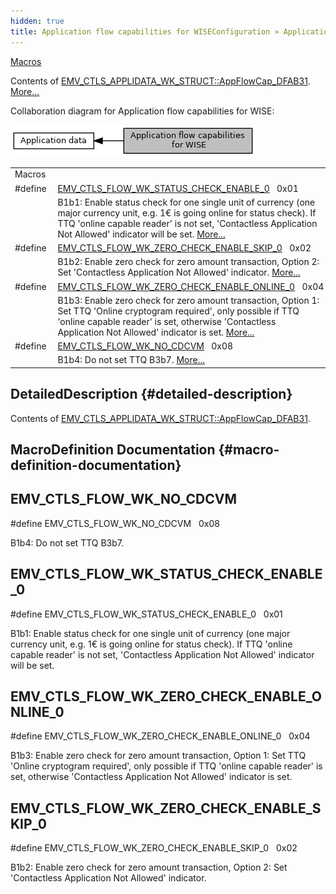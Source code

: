 ```yaml
---
hidden: true
title: Application flow capabilities for WISEConfiguration » Application data
---
```


[Macros](#define-members)

Contents of <a href="group___d_e_f___c_o_n_f___a_p_p_l_i.md#a2ecdf1dde8e274003bee99e35551f0e8">EMV_CTLS_APPLIDATA_WK_STRUCT::AppFlowCap_DFAB31</a>. [More\...](#details)

Collaboration diagram for Application flow capabilities for WISE:

![](group___d_e_f___f_l_o_w___w_k.png)

|  |  |
|----|----|
| Macros |  |
| #define  | [EMV_CTLS_FLOW_WK_STATUS_CHECK_ENABLE_0](#gae6f27f493540ac95df5a8cf0f842c3ff)   0x01 |
|   | B1b1: Enable status check for one single unit of currency (one major currency unit, e.g. 1€ is going online for status check). If TTQ \'online capable reader\' is not set, \'Contactless Application Not Allowed\' indicator will be set. [More\...](#gae6f27f493540ac95df5a8cf0f842c3ff)<br/> |
| #define  | [EMV_CTLS_FLOW_WK_ZERO_CHECK_ENABLE_SKIP_0](#ga47d451040e4be79320ac9bd8e944633e)   0x02 |
|   | B1b2: Enable zero check for zero amount transaction, Option 2: Set \'Contactless Application Not Allowed\' indicator. [More\...](#ga47d451040e4be79320ac9bd8e944633e)<br/> |
| #define  | [EMV_CTLS_FLOW_WK_ZERO_CHECK_ENABLE_ONLINE_0](#ga71fb8b15e809f34a1e915651081c8c51)   0x04 |
|   | B1b3: Enable zero check for zero amount transaction, Option 1: Set TTQ \'Online cryptogram required\', only possible if TTQ \'online capable reader\' is set, otherwise \'Contactless Application Not Allowed\' indicator is set. [More\...](#ga71fb8b15e809f34a1e915651081c8c51)<br/> |
| #define  | [EMV_CTLS_FLOW_WK_NO_CDCVM](#ga6e19926fb239545ae1bd04ae2fd9baa3)   0x08 |
|   | B1b4: Do not set TTQ B3b7. [More\...](#ga6e19926fb239545ae1bd04ae2fd9baa3)<br/> |

## DetailedDescription {#detailed-description}

Contents of <a href="group___d_e_f___c_o_n_f___a_p_p_l_i.md#a2ecdf1dde8e274003bee99e35551f0e8">EMV_CTLS_APPLIDATA_WK_STRUCT::AppFlowCap_DFAB31</a>.

## MacroDefinition Documentation {#macro-definition-documentation}

## EMV_CTLS_FLOW_WK_NO_CDCVM <a href="#ga6e19926fb239545ae1bd04ae2fd9baa3" id="ga6e19926fb239545ae1bd04ae2fd9baa3"></a>

<p>#define EMV_CTLS_FLOW_WK_NO_CDCVM   0x08</p>

B1b4: Do not set TTQ B3b7.

## EMV_CTLS_FLOW_WK_STATUS_CHECK_ENABLE_0 <a href="#gae6f27f493540ac95df5a8cf0f842c3ff" id="gae6f27f493540ac95df5a8cf0f842c3ff"></a>

<p>#define EMV_CTLS_FLOW_WK_STATUS_CHECK_ENABLE_0   0x01</p>

B1b1: Enable status check for one single unit of currency (one major currency unit, e.g. 1€ is going online for status check). If TTQ \'online capable reader\' is not set, \'Contactless Application Not Allowed\' indicator will be set.

## EMV_CTLS_FLOW_WK_ZERO_CHECK_ENABLE_ONLINE_0 <a href="#ga71fb8b15e809f34a1e915651081c8c51" id="ga71fb8b15e809f34a1e915651081c8c51"></a>

<p>#define EMV_CTLS_FLOW_WK_ZERO_CHECK_ENABLE_ONLINE_0   0x04</p>

B1b3: Enable zero check for zero amount transaction, Option 1: Set TTQ \'Online cryptogram required\', only possible if TTQ \'online capable reader\' is set, otherwise \'Contactless Application Not Allowed\' indicator is set.

## EMV_CTLS_FLOW_WK_ZERO_CHECK_ENABLE_SKIP_0 <a href="#ga47d451040e4be79320ac9bd8e944633e" id="ga47d451040e4be79320ac9bd8e944633e"></a>

<p>#define EMV_CTLS_FLOW_WK_ZERO_CHECK_ENABLE_SKIP_0   0x02</p>

B1b2: Enable zero check for zero amount transaction, Option 2: Set \'Contactless Application Not Allowed\' indicator.

